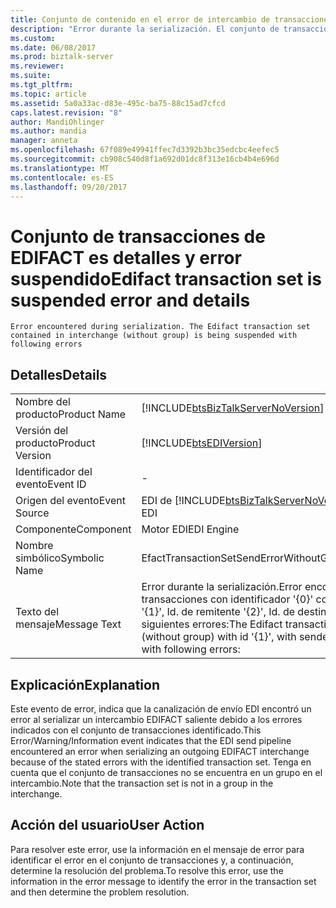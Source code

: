 ```yaml
---
title: Conjunto de contenido en el error de intercambio de transacciones de EDIFACT | Documentos de Microsoft
description: "Error durante la serialización. El conjunto de transacciones contenido en el intercambio (sin grupo) se está suspendiendo por los errores siguientes"
ms.custom: 
ms.date: 06/08/2017
ms.prod: biztalk-server
ms.reviewer: 
ms.suite: 
ms.tgt_pltfrm: 
ms.topic: article
ms.assetid: 5a0a33ac-d83e-495c-ba75-88c15ad7cfcd
caps.latest.revision: "8"
author: MandiOhlinger
ms.author: mandia
manager: anneta
ms.openlocfilehash: 67f089e49941ffec7d3392b3bc35edcbc4eefec5
ms.sourcegitcommit: cb908c540d8f1a692d01dc8f313e16cb4b4e696d
ms.translationtype: MT
ms.contentlocale: es-ES
ms.lasthandoff: 09/20/2017
---
```

# <a name="edifact-transaction-set-is-suspended-error-and-details"></a><span data-ttu-id="d781c-104">Conjunto de transacciones de EDIFACT es detalles y error suspendido</span><span class="sxs-lookup"><span data-stu-id="d781c-104">Edifact transaction set is suspended error and details</span></span>

`Error encountered during serialization. The Edifact transaction set contained in interchange (without group) is being suspended with following errors`

## <a name="details"></a><span data-ttu-id="d781c-105">Detalles</span><span class="sxs-lookup"><span data-stu-id="d781c-105">Details</span></span>  
  
|||  
|---|---|  
|<span data-ttu-id="d781c-106">Nombre del producto</span><span class="sxs-lookup"><span data-stu-id="d781c-106">Product Name</span></span>|[!INCLUDE[btsBizTalkServerNoVersion](../includes/btsbiztalkservernoversion-md.md)]|  
|<span data-ttu-id="d781c-107">Versión del producto</span><span class="sxs-lookup"><span data-stu-id="d781c-107">Product Version</span></span>|[!INCLUDE[btsEDIVersion](../includes/btsediversion-md.md)]|  
|<span data-ttu-id="d781c-108">Identificador del evento</span><span class="sxs-lookup"><span data-stu-id="d781c-108">Event ID</span></span>|-|  
|<span data-ttu-id="d781c-109">Origen del evento</span><span class="sxs-lookup"><span data-stu-id="d781c-109">Event Source</span></span>|<span data-ttu-id="d781c-110">EDI de [!INCLUDE[btsBizTalkServerNoVersion](../includes/btsbiztalkservernoversion-md.md)]</span><span class="sxs-lookup"><span data-stu-id="d781c-110">[!INCLUDE[btsBizTalkServerNoVersion](../includes/btsbiztalkservernoversion-md.md)] EDI</span></span>|  
|<span data-ttu-id="d781c-111">Componente</span><span class="sxs-lookup"><span data-stu-id="d781c-111">Component</span></span>|<span data-ttu-id="d781c-112">Motor EDI</span><span class="sxs-lookup"><span data-stu-id="d781c-112">EDI Engine</span></span>|  
|<span data-ttu-id="d781c-113">Nombre simbólico</span><span class="sxs-lookup"><span data-stu-id="d781c-113">Symbolic Name</span></span>|<span data-ttu-id="d781c-114">EfactTransactionSetSendErrorWithoutGroup</span><span class="sxs-lookup"><span data-stu-id="d781c-114">EfactTransactionSetSendErrorWithoutGroup</span></span>|  
|<span data-ttu-id="d781c-115">Texto del mensaje</span><span class="sxs-lookup"><span data-stu-id="d781c-115">Message Text</span></span>|<span data-ttu-id="d781c-116">Error durante la serialización.</span><span class="sxs-lookup"><span data-stu-id="d781c-116">Error encountered during serialization.</span></span> <span data-ttu-id="d781c-117">El conjunto de transacciones con identificador '{0}' contenido en el intercambio (sin grupo) con Id. '{1}', Id. de remitente '{2}', Id. de destinatario '{3}' se está suspendiendo por los siguientes errores:</span><span class="sxs-lookup"><span data-stu-id="d781c-117">The Edifact transaction set with id '{0}' contained in interchange (without group)  with id '{1}', with sender id '{2}', receiver id '{3}' is being suspended with following errors:</span></span>|  
  
## <a name="explanation"></a><span data-ttu-id="d781c-118">Explicación</span><span class="sxs-lookup"><span data-stu-id="d781c-118">Explanation</span></span>  
 <span data-ttu-id="d781c-119">Este evento de error,  indica que la canalización de envío EDI encontró un error al serializar un intercambio EDIFACT saliente debido a los errores indicados con el conjunto de transacciones identificado.</span><span class="sxs-lookup"><span data-stu-id="d781c-119">This Error/Warning/Information event indicates that the EDI send pipeline encountered an error when serializing an outgoing EDIFACT interchange because of the stated errors with the identified transaction set.</span></span> <span data-ttu-id="d781c-120">Tenga en cuenta que el conjunto de transacciones no se encuentra en un grupo en el intercambio.</span><span class="sxs-lookup"><span data-stu-id="d781c-120">Note that the transaction set is not in a group in the interchange.</span></span>  
  
## <a name="user-action"></a><span data-ttu-id="d781c-121">Acción del usuario</span><span class="sxs-lookup"><span data-stu-id="d781c-121">User Action</span></span>  
 <span data-ttu-id="d781c-122">Para resolver este error, use la información en el mensaje de error para identificar el error en el conjunto de transacciones y, a continuación, determine la resolución del problema.</span><span class="sxs-lookup"><span data-stu-id="d781c-122">To resolve this error, use the information in the error message to identify the error in the transaction set and then determine the problem resolution.</span></span>